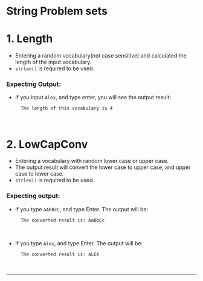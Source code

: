 # String Problem sets

# 1. Length
- Entering a random vocabulary(not case sensitive) and calculated the length of the input vocabulary.
- `strlen()` is required to be used.
  
### Expecting Output:
- If you input `Alex`, and type enter, you will see the output result:

        The length of this vocabulary is 4
        
<br/>

# 2. LowCapConv
- Entering a vocabulary with random lower case or upper case.
- The output result will convert the lower case to upper case, and upper case to lower case.
- `strlen()` is required to be used.
  
### Expecting output:
- If you type `aAbBcC`, and type Enter. The output will be:

        The converted result is: AaBbCc

    <br/>

- If you type `Alex`, and type Enter. The output will be:

        The converted result is: aLEX

<br/>

---